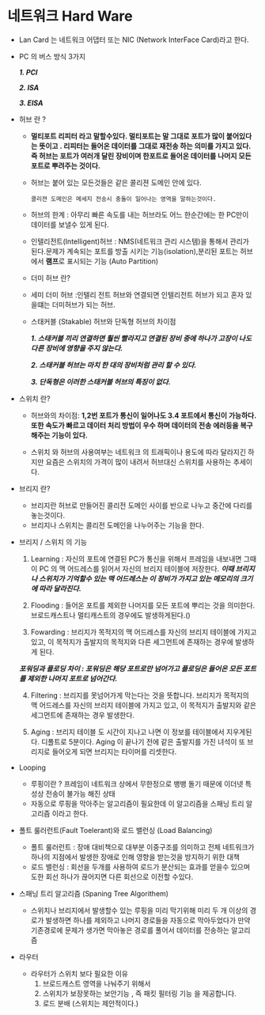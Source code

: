 # 네트워크 Hard Ware
- Lan Card 는 네트워크 어댑터 또는  NIC (Network InterFace Card)라고 한다.

- PC 의 버스 방식 3가지 

   ***1. PCI***

   ***2. ISA***

    ***3. EISA***
   
- 허브 란 ?
  - **멀티포트 리피터 라고 말할수있다. 멀티포트는 말 그대로 포트가 많이 붙어있다는 뜻이고 . 리피터는 들어온 데이터를 그대로 재전송 하는 의미를 가지고 있다. 즉 허브는 포트가 여러개 달린 장비이며 한포트로 들어온 데이터를 나머지 모든 포트로 뿌려주는 것이다.**
  
  - 허브는 붙어 있는 모든것들은 같은 콜리젼 도메인 안에 있다.
    ```
    콜리젼 도메인은 메세지 전송시 충돌이 일어나는 영역을 말하는것이다.
    ```
  - 허브의 한계 : 아무리 빠른 속도를 내는 허브라도 어느 한순간에는 한 PC만이 데이터를 보낼수 있게 된다.
  
  - 인텔리전트(Intelligent)허브 : NMS(네트워크 관리 시스템)을 통해서 관리가 된다.문제가 계속되는 포트를 방출 시키는 기능(isolation),분리된 포트는 허브에서 **램프**로 표시되는 기능 (Auto Partition)
  
  - 더미 허브 란?
  - 세미 더미 허브 :인텔리 전트 허브와 연결되면 인텔리전트 허브가 되고 혼자 있을떄는 더미허브가 되는 허브.

  - 스태커블 (Stakable) 허브와 단독형 허브의 차이점

    ***1. 스태커블 끼리 연결하면 훨씬 빨라지고 연결된 장비 중에 하나가 고장이 나도 다른 장비에 영향을 주지 않는다.***

    ***2. 스태커블 허브는 마치 한 대의 장비처럼 관리 할 수 있다.***

    ***3. 단독형은 이러한 스태커블 허브의 특징이 없다.***
- 스위치 란?
  - 허브와의 차이점: **1,2번 포트가 통신이 일어나도 3.4 포트에서 통신이 가능하다. 또한 속도가 빠르고 데이터 처리 방법이 우수 하며 데이터의 전송 에러등을 복구 해주는 기능이 있다.**
  
  - 스위치 와 허브의 사용여부는 네트워크 의 트래픽이나 용도에 따라 달라지긴 하지만 요즘은 스위치의 가격이 많이 내려서 허브대신 스위치를 사용하는 추세이다.

- 브리지 란?
  - 브리지란 허브로 만들어진 콜리전 도메인 사이를 반으로 나누고 중간에 다리를 놓는것이다.
  - 브리지나 스위치는 콜리전 도메인을 나누어주는 기능을 한다.

- 브리지 / 스위치 의 기능
    1. Learning : 자신의 포트에 연결된 PC가 통신을 위해서 프레임을 내보내면 그때 이 PC 의 맥 어드레스를 읽어서 자신의 브리지 테이블에 저장한다.
    ***이때 브리지나 스위치가 기억할수 있는 맥 어드레스는 이 장비가 가지고 있는 메모리의 크기에 따라 달라진다.***
    
    2. Flooding : 들어온 포트를 제외한 나머지를 모든 포트에 뿌리는 것을 의미한다. 브로드캐스트나 멀티캐스트의 경우에도 발생하게된다.()
    
    3. Fowarding : 브리지가 목적지의 맥 어드레스를 자신의 브리지 테이블에 가지고 있고, 이 목적지가 출발지의 목적지와 다른 세그먼트에 존재하는 경우에 발생하게 된다.

    ***포워딩과 플로딩 차이 : 포워딩은 해당 포트로만 넘어가고 플로딩은 들어온 모든 포트를 제외한 나머지 포트로 넘어간다.***

    4. Filtering : 브리지를 못넘어가게 막는다는 것을 뜻합니다. 브리지가 목적지의 맥 어드레스를 자신의  브리지 테이블에 가지고 있고, 이 목적지가 출발지와 같은 세그먼트에 존재하는 경우 발생한다.
    
    5. Aging : 브리지 테이블 도 시간이 지나고 나면 이 정보를 테이블에서 지우게된다. 디폴트로 5분이다. Aging 이 끝나기 전에 같은 출발지를 가진 녀석이 또 브리지로 들어오게 되면 브리지는 타이머를 리셋한다.
   
- Looping 
  - 루핑이란 ?  프레임이 네트워크 상에서 무한정으로 뱅뱅 돌기 때문에 이더넷 특성상 전송이 불가능 해진 상태
  - 자동으로 루핑을 막아주는 알고리즘이 필요한데 이 알고리즘을 스패닝 트리 알고리즘 이라고 한다.
- 폴트 룰러런트(Fault Toelerant)와 로드 밸런싱 (Load Balancing)
  - 폴트 룰러런트 : 장애 대비책으로 대부분 이중구조를 의미하고 전체 네트워크가 하나의 지점에서 발생한 장애로 인해 영향을 받는것을 방지하기 위한 대책
  - 로드 밸런싱 : 회선을 두개를 사용하여 로드가 분산되는 효과를 얻을수 있으며 도한 회선 하나가 끊어지면 다른 회선으로 이전할 수있다.
- 스패닝 트리 알고리즘 (Spaning Tree Algorithem) 
  - 스위치나 브리지에서 발생할수 있는 루핑을 미리 막기위해 미리 두 개 이상의 경로가 발생하면 하나를 제외하고 나머지 경로들을 자동으로 막아두었다가 만약 기존경로에 문제가 생가면 막아놓은 경로를 풀어서 데이터를 전송하는 알고리즘
  
- 라우터
  - 라우터가 스위치 보다 필요한 이유 
    1. 브로드캐스트 영역을 나눠주기 위해서 
    2. 스위치가 보장못하는 보안기능 , 즉 패킷 필터링 기능 을 제공합니다.
    3. 로드 분배 (스위치는 제안적이다.)